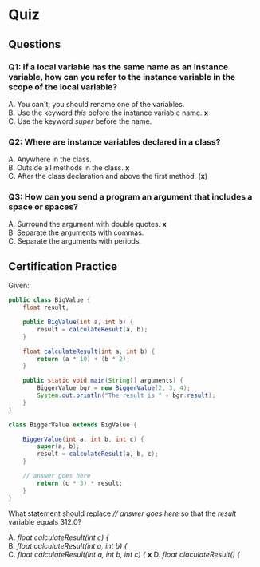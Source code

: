 # Quiz  

## Questions  

### Q1: If a local variable has the same name as an instance variable, how can you refer to the instance variable in the scope of the local variable?  

A. You can't; you should rename one of the variables.  
B. Use the keyword *this* before the instance variable name. **x**  
C. Use the keyword *super* before the name.  

### Q2: Where are instance variables declared in a class?  

A. Anywhere in the class.  
B. Outside all methods in the class. **x**  
C. After the class declaration and above the first method. (**x**)

### Q3: How can you send a program an argument that includes a space or spaces?  

A. Surround the argument with double quotes. **x**  
B. Separate the arguments with commas.  
C. Separate the arguments with periods.  

## Certification Practice  

Given:  

```java
public class BigValue {
    float result;

    public BigValue(int a, int b) {
        result = calculateResult(a, b);
    }

    float calculateResult(int a, int b) {
        return (a * 10) + (b * 2);
    }

    public static void main(String[] arguments) {
        BiggerValue bgr = new BiggerValue(2, 3, 4);
        System.out.println("The result is " + bgr.result);
    }
}

class BiggerValue extends BigValue {

    BiggerValue(int a, int b, int c) {
        super(a, b);
        result = calculateResult(a, b, c);
    }

    // answer goes here
        return (c * 3) * result;
    }
}
```

What statement should replace *// answer goes here* so that the *result* variable equals 312.0?  

A. *float calculateResult(int c) {*  
B. *float calculateResult(int a, int b) {*  
C. *float calculateResult(int a, int b, int c) {*  **x**
D. *float claculateResult() {*  